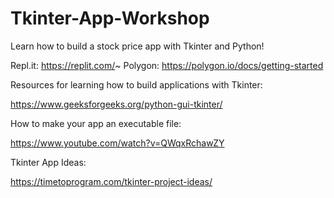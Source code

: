 # Tkinter-App-Workshop

Learn how to build a stock price app with Tkinter and Python!

Repl.it: https://replit.com/~
Polygon: https://polygon.io/docs/getting-started

Resources for learning how to build applications with Tkinter:

https://www.geeksforgeeks.org/python-gui-tkinter/

How to make your app an executable file:

https://www.youtube.com/watch?v=QWqxRchawZY

Tkinter App Ideas:

https://timetoprogram.com/tkinter-project-ideas/


